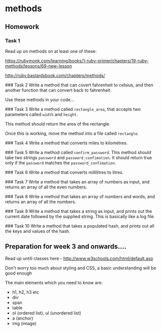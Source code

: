 # methods

## Homework

### Task 1
Read up on methods on at least one of these: 

https://rubymonk.com/learning/books/1-ruby-primer/chapters/19-ruby-methods/lessons/69-new-lesson

http://ruby.bastardsbook.com/chapters/methods/

### Task 2
Write a method that can covert fahrenheit to celsius, and then another function that can convert back to fahrenheit.

Use these methods in your code...

### Task 3
Write a method called `rectangle_area`, that accepts two parameters called `width` and `height`. 

This method should return the area of the rectangle. 

Once this is working, move the method into a file called `rectangle`.

### Task 4
Write a method that converts miles to kilometres.

### Task 5
Write a method called `confirm_password`. This method should take two strings `password` and `password_confimation`. It should return true only if the `password` matches the  `password_confimation`.

### Task 6
Write a method that converts millilitres to litres.

### Task 7
Write a method that takes an array of numbers as input, and returns an array of all the even numbers.

### Task 8
Write a method that takes an array of numbers and words, and returns an array of all the numbers.

### Task 9
Write a method that takes a string as input, and prints out the current date followed by the supplied string. This is basically like a log file.

### Task 10
Write a method that takes a populated hash, and prints out all the keys and values of the hash.


## Preparation for week 3 and onwards....

Read up untill classes here - http://www.w3schools.com/html/default.asp   

Don't worry too much about styling and CSS, a basic understanding will be good enough

The main elements which you need to know are:
 - h1, h2, h3 etc
 - div
 - span
 - table
 - ol (ordered list), ul (unordered list)
 - a (anchor)
 - img (image)



